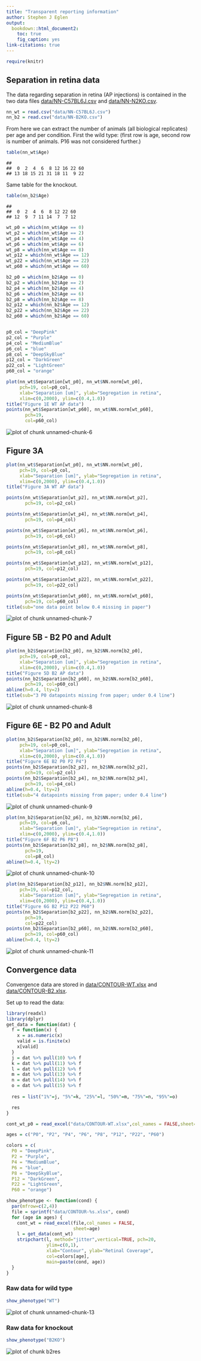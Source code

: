 ```yaml
---
title: "Transparent reporting information"
author: Stephen J Eglen
output: 
  bookdown::html_document2: 
    toc: true
    fig_caption: yes
link-citations: true
---
```




```r
require(knitr)
```

## Separation in retina data

The data regarding separation in retina (AP injections) is contained
in the two data files 
[data/NN-C57BL6J.csv](data/NN-C57BL6J.csv)
and
[data/NN-N2KO.csv](data/NN-N2KO.csv).



```r
nn_wt = read.csv("data/NN-C57BL6J.csv")
nn_b2 = read.csv("data/NN-B2KO.csv")
```

From here we can extract the number of animals (all biological
replicates) per age and per condition.  First the wild type: (first
row is age, second row is number of animals.  P16 was not considered
further.)


```r
table(nn_wt$Age)
```

```
## 
##  0  2  4  6  8 12 16 22 60 
## 13 18 15 21 31 18 11  9 22
```

Same table for the knockout.


```r
table(nn_b2$Age)
```

```
## 
##  0  2  4  6  8 12 22 60 
## 12  9  7 11 14  7  7 12
```


```r
wt_p0 = which(nn_wt$Age == 0)
wt_p2 = which(nn_wt$Age == 2)
wt_p4 = which(nn_wt$Age == 4)
wt_p6 = which(nn_wt$Age == 6)
wt_p8 = which(nn_wt$Age == 8)
wt_p12 = which(nn_wt$Age == 12)
wt_p22 = which(nn_wt$Age == 22)
wt_p60 = which(nn_wt$Age == 60)

b2_p0 = which(nn_b2$Age == 0)
b2_p2 = which(nn_b2$Age == 2)
b2_p4 = which(nn_b2$Age == 4)
b2_p6 = which(nn_b2$Age == 6)
b2_p8 = which(nn_b2$Age == 8)
b2_p12 = which(nn_b2$Age == 12)
b2_p22 = which(nn_b2$Age == 22)
b2_p60 = which(nn_b2$Age == 60)


p0_col = "DeepPink"
p2_col = "Purple"
p4_col = "MediumBlue"
p6_col = "blue"
p8_col = "DeepSkyBlue"
p12_col = "DarkGreen"
p22_col = "LightGreen"
p60_col = "orange"
```



```r
plot(nn_wt$Separation[wt_p0], nn_wt$NN.norm[wt_p0],
     pch=19, col=p0_col,
     xlab="Separation [um]", ylab="Segregation in retina",
     xlim=c(0,2000), ylim=c(0.4,1.0))
title("Figure 1E WT AP data")
points(nn_wt$Separation[wt_p60], nn_wt$NN.norm[wt_p60],
       pch=19,
       col=p60_col)
```

![plot of chunk unnamed-chunk-6](figure/unnamed-chunk-6-1.png)

## Figure 3A


```r
plot(nn_wt$Separation[wt_p0], nn_wt$NN.norm[wt_p0],
     pch=19, col=p0_col,
     xlab="Separation [um]", ylab="Segregation in retina",
     xlim=c(0,2000), ylim=c(0.4,1.0))
title("Figure 3A WT AP data")

points(nn_wt$Separation[wt_p2], nn_wt$NN.norm[wt_p2],
       pch=19, col=p2_col)

points(nn_wt$Separation[wt_p4], nn_wt$NN.norm[wt_p4],
       pch=19, col=p4_col)

points(nn_wt$Separation[wt_p6], nn_wt$NN.norm[wt_p6],
       pch=19, col=p6_col)

points(nn_wt$Separation[wt_p8], nn_wt$NN.norm[wt_p8],
       pch=19, col=p8_col)

points(nn_wt$Separation[wt_p12], nn_wt$NN.norm[wt_p12],
       pch=19, col=p12_col)

points(nn_wt$Separation[wt_p22], nn_wt$NN.norm[wt_p22],
       pch=19, col=p22_col)

points(nn_wt$Separation[wt_p60], nn_wt$NN.norm[wt_p60],
       pch=19, col=p60_col)
title(sub="one data point below 0.4 missing in paper")
```

![plot of chunk unnamed-chunk-7](figure/unnamed-chunk-7-1.png)



## Figure 5B - B2 P0 and Adult 


```r
plot(nn_b2$Separation[b2_p0], nn_b2$NN.norm[b2_p0],
     pch=19, col=p0_col,
     xlab="Separation [um]", ylab="Segregation in retina",
     xlim=c(0,2000), ylim=c(0.4,1.0))
title("Figure 5D B2 AP data")
points(nn_b2$Separation[b2_p60], nn_b2$NN.norm[b2_p60],
       pch=19, col=p60_col)
abline(h=0.4, lty=2)
title(sub="3 P0 datapoints missing from paper; under 0.4 line")
```

![plot of chunk unnamed-chunk-8](figure/unnamed-chunk-8-1.png)



## Figure 6E - B2 P0 and Adult 


```r
plot(nn_b2$Separation[b2_p0], nn_b2$NN.norm[b2_p0],
     pch=19, col=p0_col,
     xlab="Separation [um]", ylab="Segregation in retina",
     xlim=c(0,2000), ylim=c(0.4,1.0))
title("Figure 6E B2 P0 P2 P4")
points(nn_b2$Separation[b2_p2], nn_b2$NN.norm[b2_p2],
       pch=19, col=p2_col)
points(nn_b2$Separation[b2_p4], nn_b2$NN.norm[b2_p4],
       pch=19, col=p4_col)
abline(h=0.4, lty=2)
title(sub="4 datapoints missing from paper; under 0.4 line")
```

![plot of chunk unnamed-chunk-9](figure/unnamed-chunk-9-1.png)



```r
plot(nn_b2$Separation[b2_p6], nn_b2$NN.norm[b2_p6],
     pch=19, col=p6_col,
     xlab="Separation [um]", ylab="Segregation in retina",
     xlim=c(0,2000), ylim=c(0.4,1.0))
title("Figure 6F B2 P6 P8")
points(nn_b2$Separation[b2_p8], nn_b2$NN.norm[b2_p8],
       pch=19,
       col=p8_col)
abline(h=0.4, lty=2)
```

![plot of chunk unnamed-chunk-10](figure/unnamed-chunk-10-1.png)


```r
plot(nn_b2$Separation[b2_p12], nn_b2$NN.norm[b2_p12],
     pch=19, col=p12_col,
     xlab="Separation [um]", ylab="Segregation in retina",
     xlim=c(0,2000), ylim=c(0.4,1.0))
title("Figure 6G B2 P12 P22 P60")
points(nn_b2$Separation[b2_p22], nn_b2$NN.norm[b2_p22],
       pch=19,
       col=p22_col)
points(nn_b2$Separation[b2_p60], nn_b2$NN.norm[b2_p60],
       pch=19, col=p60_col)
abline(h=0.4, lty=2)
```

![plot of chunk unnamed-chunk-11](figure/unnamed-chunk-11-1.png)

<!-- knit("methods.Rmd") -->

## Convergence data


Convergence data are stored in
[data/CONTOUR-WT.xlsx](data/CONTOUR-WT.xlsx) and
[data/CONTOUR-B2.xlsx](data/CONTOUR-B2.xlsx).


Set up to read the data:

```r
library(readxl)
library(dplyr)
get_data = function(dat) {
  f = function(x) {
    x = as.numeric(x)
    valid = is.finite(x)
    x[valid]
  }
  j = dat %>% pull(10) %>% f
  k = dat %>% pull(11) %>% f
  l = dat %>% pull(12) %>% f
  m = dat %>% pull(13) %>% f
  n = dat %>% pull(14) %>% f
  o = dat %>% pull(15) %>% f
  
  res = list("1%"=j, "5%"=k, "25%"=l, "50%"=m, "75%"=n, "95%"=o)

  res
}

cont_wt_p0 = read_excel("data/CONTOUR-WT.xlsx",col_names = FALSE,sheet="P0")

ages = c("P0", "P2", "P4", "P6", "P8", "P12", "P22", "P60")

colors = c(
  P0 = "DeepPink",
  P2 = "Purple",
  P4 = "MediumBlue",
  P6 = "blue",
  P8 = "DeepSkyBlue",
  P12 = "DarkGreen",
  P22 = "LightGreen",
  P60 = "orange")

show_phenotype <- function(cond) {
  par(mfrow=c(2,4))
  file = sprintf("data/CONTOUR-%s.xlsx", cond)
  for (age in ages) {
    cont_wt = read_excel(file,col_names = FALSE,
                         sheet=age)
    l = get_data(cont_wt)
    stripchart(l, method="jitter",vertical=TRUE, pch=20,
               ylim=c(0,1),
               xlab="Contour", ylab="Retinal Coverage",
               col=colors[age],
               main=paste(cond, age))
  }
}
```

### Raw data for wild type


```r
show_phenotype("WT")
```

![plot of chunk unnamed-chunk-13](figure/unnamed-chunk-13-1.png)

### Raw data for knockout


```r
show_phenotype("B2KO")
```

![plot of chunk b2res](figure/b2res-1.png)

